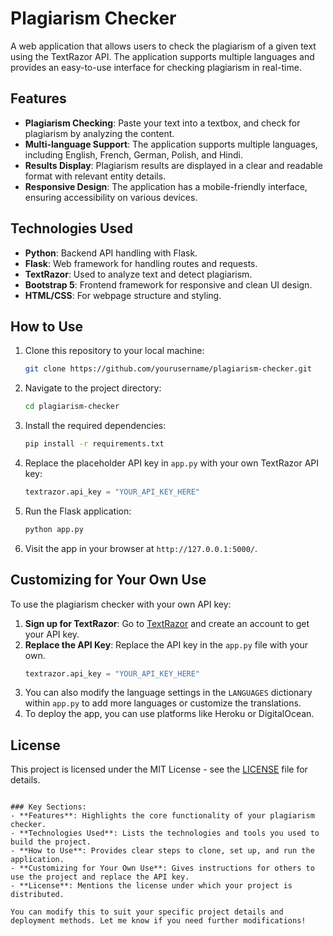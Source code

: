# Plagiarism Checker

A web application that allows users to check the plagiarism of a given text using the TextRazor API. The application supports multiple languages and provides an easy-to-use interface for checking plagiarism in real-time.

## Features

- **Plagiarism Checking**: Paste your text into a textbox, and check for plagiarism by analyzing the content.
- **Multi-language Support**: The application supports multiple languages, including English, French, German, Polish, and Hindi.
- **Results Display**: Plagiarism results are displayed in a clear and readable format with relevant entity details.
- **Responsive Design**: The application has a mobile-friendly interface, ensuring accessibility on various devices.

## Technologies Used

- **Python**: Backend API handling with Flask.
- **Flask**: Web framework for handling routes and requests.
- **TextRazor**: Used to analyze text and detect plagiarism.
- **Bootstrap 5**: Frontend framework for responsive and clean UI design.
- **HTML/CSS**: For webpage structure and styling.

## How to Use

1. Clone this repository to your local machine:
   ```bash
   git clone https://github.com/yourusername/plagiarism-checker.git
   ```
2. Navigate to the project directory:
   ```bash
   cd plagiarism-checker
   ```
3. Install the required dependencies:
   ```bash
   pip install -r requirements.txt
   ```
4. Replace the placeholder API key in `app.py` with your own TextRazor API key:
   ```python
   textrazor.api_key = "YOUR_API_KEY_HERE"
   ```
5. Run the Flask application:
   ```bash
   python app.py
   ```
6. Visit the app in your browser at `http://127.0.0.1:5000/`.

## Customizing for Your Own Use

To use the plagiarism checker with your own API key:
1. **Sign up for TextRazor**: Go to [TextRazor](https://www.textrazor.com/) and create an account to get your API key.
2. **Replace the API Key**: Replace the API key in the `app.py` file with your own.
   ```python
   textrazor.api_key = "YOUR_API_KEY_HERE"
   ```
3. You can also modify the language settings in the `LANGUAGES` dictionary within `app.py` to add more languages or customize the translations.
4. To deploy the app, you can use platforms like Heroku or DigitalOcean.

## License

This project is licensed under the MIT License - see the [LICENSE](LICENSE) file for details.
```

### Key Sections:
- **Features**: Highlights the core functionality of your plagiarism checker.
- **Technologies Used**: Lists the technologies and tools you used to build the project.
- **How to Use**: Provides clear steps to clone, set up, and run the application.
- **Customizing for Your Own Use**: Gives instructions for others to use the project and replace the API key.
- **License**: Mentions the license under which your project is distributed.

You can modify this to suit your specific project details and deployment methods. Let me know if you need further modifications!
